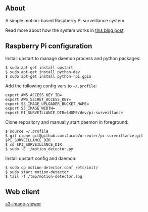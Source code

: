 ## About

A simple motion-based Raspberry Pi surveillance system.

Read more about how the system works in [this blog post](http://www.jkvor.com/blog/2013/11/06/raspberry-pi-surveillance/).

## Raspberry Pi configuration

Install upstart to manage daemon process and python packages:

```
$ sudo apt-get install upstart
$ sudo apt-get install python-dev
$ sudo apt-get install python-rpi.gpio
```

Add the following config vars to `~/.profile`:

```
export AWS_ACCESS_KEY_ID=
export AWS_SECRET_ACCESS_KEY=
export S3_IMAGE_UPLOADER_BUCKET_NAME=
export S3_IMAGE_WIDTH=
export PI_SURVEILLANCE_DIR=$HOME/dev/pi-surveillance
```

Clone repository and manually start daemon in foreground:

```
$ source ~/.profile
$ git clone git@github.com:JacobVorreuter/pi-surveillance.git $PI_SURVEILLANCE_DIR
$ cd $PI_SURVEILLANCE_DIR
$ sudo -E ./motion_detector.py
```

Install upstart config and daemon:

```
$ sudo cp motion-detector.conf /etc/init/
$ sudo start motion-detector
$ tail -f /tmp/motion-detector.log
```

## Web client

[s3-image-viewer](https://github.com/JacobVorreuter/s3-image-viewer)
